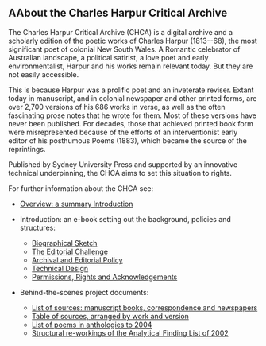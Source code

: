 ## A﻿About the Charles Harpur Critical Archive

The Charles Harpur Critical Archive (CHCA) is a digital archive and a 
scholarly edition of the poetic works of Charles Harpur (1813--68), the 
most significant poet of colonial New South Wales. A Romantic celebrator 
of Australian landscape, a political satirist, a love poet and early 
environmentalist, Harpur and his works remain relevant today. But they 
are not easily accessible.

This is because Harpur was a prolific poet and an inveterate reviser. 
Extant today in manuscript, and in colonial newspaper and other printed 
forms, are over 2,700 versions of his 686 works in verse, as well as the 
often fascinating prose notes that he wrote for them. Most of these 
versions have never been published. For decades, those that achieved 
printed book form were misrepresented because of the efforts of an 
interventionist early editor of his posthumous Poems (1883), which 
became the source of the reprintings.

Published by Sydney University Press and supported by an innovative 
technical underpinning, the CHCA aims to set this situation to rights.

For further information about the CHCA see:

* [Overview: a summary Introduction](31)
* Introduction: an e-book setting out the background, policies and structures:
  * [Biographical Sketch](33)
  * [The Editorial Challenge](36)
  * [Archival and Editorial Policy](32)
  * [Technical Design](35)
  * [Permissions, Rights and Acknowledgements](34)

* Behind-the-scenes project documents:
  * [List of sources: manuscript books, correspondence and newspapers](37)
  * [Table of sources, arranged by work and version](/harpur/works?projid=english/harpur)
  * [List of poems in anthologies to 2004](38)
  * [Structural re-workings of the Analytical Finding List of 2002](10)
